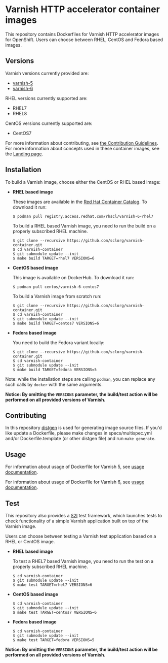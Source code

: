 Varnish HTTP accelerator container images
======================================

This repository contains Dockerfiles for Varnish HTTP accelerator images for OpenShift.
Users can choose between RHEL, CentOS and Fedora based images.


Versions
---------------
Varnish versions currently provided are:
* [varnish-5](https://github.com/sclorg/varnish-container/tree/generated/5)
* [varnish-6](https://github.com/sclorg/varnish-container/tree/generated/6)

RHEL versions currently supported are:
* RHEL7
* RHEL8

CentOS versions currently supported are:
* CentOS7

For more information about contributing, see
[the Contribution Guidelines](https://github.com/sclorg/welcome/blob/master/contribution.md).
For more information about concepts used in these container images, see the
[Landing page](https://github.com/sclorg/welcome).


Installation
---------------
To build a Varnish image, choose either the CentOS or RHEL based image:
*  **RHEL based image**

    These images are available in the [Red Hat Container Catalog](https://access.redhat.com/containers/#/registry.access.redhat.com/rhscl/varnish-6-rhel7).
    To download it run:

    ```
    $ podman pull registry.access.redhat.com/rhscl/varnish-6-rhel7
    ```

    To build a RHEL based Varnish image, you need to run the build on a properly
    subscribed RHEL machine.

    ```
    $ git clone --recursive https://github.com/sclorg/varnish-container.git
    $ cd varnish-container
    $ git submodule update --init
    $ make build TARGET=rhel7 VERSIONS=6
    ```

*  **CentOS based image**

    This image is available on DockerHub. To download it run:

    ```
    $ podman pull centos/varnish-6-centos7
    ```

    To build a Varnish image from scratch run:

    ```
    $ git clone --recursive https://github.com/sclorg/varnish-container.git
    $ cd varnish-container
    $ git submodule update --init
    $ make build TARGET=centos7 VERSIONS=6
    ```

*  **Fedora based image**

    You need to build the Fedora variant locally:

    ```
    $ git clone --recursive https://github.com/sclorg/varnish-container.git
    $ cd varnish-container
    $ git submodule update --init
    $ make build TARGET=fedora VERSIONS=5
    ```

Note: while the installation steps are calling `podman`, you can replace any such calls by `docker` with the same arguments.

**Notice: By omitting the `VERSIONS` parameter, the build/test action will be performed
on all provided versions of Varnish.**



Contributing
--------------------------------

In this repository [distgen](https://github.com/devexp-db/distgen/) is used for generating image source files. If you'd like update a Dockerfile, please make changes in specs/multispec.yml and/or Dockerfile.template (or other distgen file) and run `make generate`.


Usage
---------------------------------
For information about usage of Dockerfile for Varnish 5,
see [usage documentation](https://github.com/sclorg/varnish-container/tree/generated/5).

For information about usage of Dockerfile for Varnish 6,
see [usage documentation](https://github.com/sclorg/varnish-container/tree/generated/6).

Test
---------------------
This repository also provides a [S2I](https://github.com/openshift/source-to-image) test framework,
which launches tests to check functionality of a simple Varnish application built on top of the Varnish image.

Users can choose between testing a Varnish test application based on a RHEL or CentOS image.

*  **RHEL based image**

    To test a RHEL7 based Varnish image, you need to run the test on a properly
    subscribed RHEL machine.

    ```
    $ cd varnish-container
    $ git submodule update --init
    $ make test TARGET=rhel7 VERSIONS=6
    ```

*  **CentOS based image**

    ```
    $ cd varnish-container
    $ git submodule update --init
    $ make test TARGET=centos7 VERSIONS=6
    ```

*  **Fedora based image**

    ```
    $ cd varnish-container
    $ git submodule update --init
    $ make test TARGET=fedora VERSIONS=5
    ```

**Notice: By omitting the `VERSIONS` parameter, the build/test action will be performed
on all provided versions of Varnish.**
